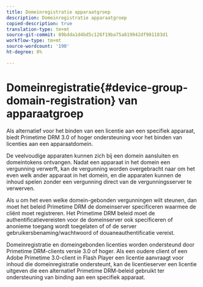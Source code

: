 ```yaml
---
title: Domeinregistratie apparaatgroep
description: Domeinregistratie apparaatgroep
copied-description: true
translation-type: tm+mt
source-git-commit: 89bdda1d4bd5c126f19ba75a819942df901183d1
workflow-type: tm+mt
source-wordcount: '190'
ht-degree: 0%

---
```



# Domeinregistratie{#device-group-domain-registration} van apparaatgroep

Als alternatief voor het binden van een licentie aan een specifiek apparaat, biedt Primetime DRM 3.0 of hoger ondersteuning voor het binden van licenties aan een apparaatdomein.

De veelvoudige apparaten kunnen zich bij een domein aansluiten en domeintokens ontvangen. Nadat een apparaat in het domein een vergunning verwerft, kan de vergunning worden overgebracht naar om het even welk ander apparaat in het domein, en die apparaten kunnen de inhoud spelen zonder een vergunning direct van de vergunningsserver te verwerven.

Als u om het even welke domein-gebonden vergunningen wilt steunen, dan moet het beleid Primetime DRM de domeinserver specificeren waarmee de cliënt moet registreren. Het Primetime DRM beleid moet de authentificatievereisten voor de domeinserver ook specificeren of anonieme toegang wordt toegelaten of of de server gebruikersbenaming/wachtwoord of douaneauthentificatie vereist.

Domeinregistratie en domeingebonden licenties worden ondersteund door Primetime DRM-clients versie 3.0 of hoger. Als een oudere client of een Adobe Primetime 3.0-client in Flash Player een licentie aanvraagt voor inhoud die domeinregistratie ondersteunt, kan de licentieserver een licentie uitgeven die een alternatief Primetime DRM-beleid gebruikt ter ondersteuning van binding aan een specifiek apparaat.
